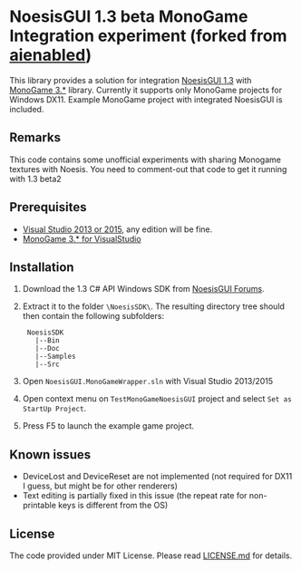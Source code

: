 NoesisGUI 1.3 beta MonoGame Integration experiment (forked from [aienabled](https://github.com/aienabled/NoesisGUI.MonoGameWrapper))
=============
This library provides a solution for integration [NoesisGUI 1.3](http://noesisengine.com) with [MonoGame 3.*](http://monogame.net) library.
Currently it supports only MonoGame projects for Windows DX11.
Example MonoGame project with integrated NoesisGUI is included.

Remarks
-----
This code contains some unofficial experiments with sharing Monogame textures with Noesis. 
You need to comment-out that code to get it running with 1.3 beta2

Prerequisites
-----
* [Visual Studio 2013 or 2015](https://www.visualstudio.com/), any edition will be fine.
* [MonoGame 3.* for VisualStudio](http://monogame.net)

Installation
-----
1. Download the 1.3 C# API Windows SDK from [NoesisGUI Forums](http://www.noesisengine.com/forums/download/file.php?id=229).
2. Extract it to the folder `\NoesisSDK\`. The resulting directory tree should then contain the following subfolders:
        
        NoesisSDK
          |--Bin
          |--Doc
          |--Samples
          |--Src
        
3. Open `NoesisGUI.MonoGameWrapper.sln` with Visual Studio 2013/2015
4. Open context menu on `TestMonoGameNoesisGUI` project and select `Set as StartUp Project`.
5. Press F5 to launch the example game project.

Known issues
-----
* DeviceLost and DeviceReset are not implemented (not required for DX11 I guess, but might be for other renderers)
* Text editing is partially fixed in this issue (the repeat rate for non-printable keys is different from the OS)

License
-----
The code provided under MIT License. Please read [LICENSE.md](LICENSE.md) for details.
